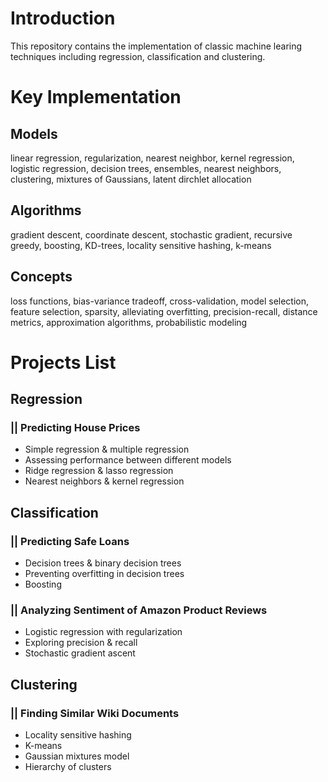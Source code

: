 # Introduction
This repository contains the implementation of classic machine learing techniques including regression, classification and clustering. 

# Key Implementation 

## Models
linear regression, regularization, nearest neighbor, kernel regression, logistic regression, decision trees, ensembles, nearest neighbors, clustering, mixtures of Gaussians, latent dirchlet allocation
## Algorithms
gradient descent, coordinate descent, stochastic gradient, recursive greedy, boosting, KD-trees, locality sensitive hashing, k-means 
## Concepts
loss functions, bias-variance tradeoff, cross-validation, model selection, feature selection, sparsity, alleviating overfitting, precision-recall, distance metrics, approximation algorithms, probabilistic modeling


# Projects List

## Regression
### || Predicting House Prices
* Simple regression & multiple regression
* Assessing performance between different models
* Ridge regression & lasso regression
* Nearest neighbors & kernel regression

## Classification
### || Predicting Safe Loans
* Decision trees & binary decision trees
* Preventing overfitting in decision trees
* Boosting
### || Analyzing Sentiment of Amazon Product Reviews
* Logistic regression with regularization
* Exploring precision & recall
* Stochastic gradient ascent

## Clustering
### || Finding Similar Wiki Documents
* Locality sensitive hashing
* K-means
* Gaussian mixtures model
* Hierarchy  of clusters

